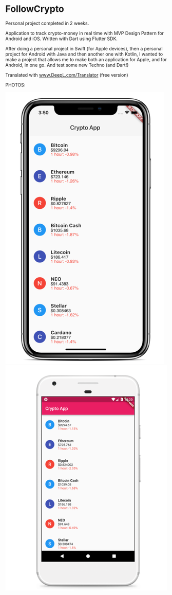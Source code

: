 # FollowCrypto
Personal project completed in 2 weeks.

Application to track crypto-money in real time with MVP Design Pattern for Android and iOS. Written with Dart using Flutter SDK.

After doing a personal project in Swift (for Apple devices), then a personal project for Android with Java and then another one with Kotlin, I wanted to make a project that allows me to make both an application for Apple, and for Android, in one go. And test some new Techno (and Dart!)

Translated with www.DeepL.com/Translator (free version)

PHOTOS:

<img src="https://github.com/LaurineObriot/FollowCrypto/blob/master/screenshots/Capturerypto_iphone.PNG">
<img src="https://github.com/LaurineObriot/FollowCrypto/blob/master/screenshots/crypto_android.PNG">
